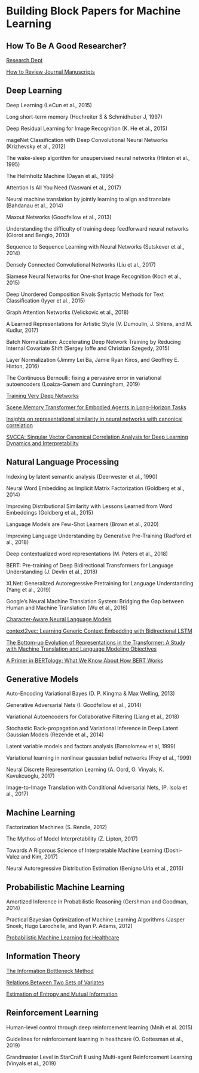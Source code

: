 # Building Block Papers for Machine Learning

## How To Be A Good Researcher?
[Research Dept](https://distill.pub/2017/research-debt/)

[How to Review Journal Manuscripts](https://journals.sagepub.com/doi/pdf/10.1016/j.otohns.2010.02.010)

## Deep Learning
Deep Learning (LeCun et al., 2015)

Long short-term memory (Hochreiter S & Schmidhuber J, 1997)

Deep Residual Learning for Image Recognition (K. He et al., 2015)

mageNet Classification with Deep Convolutional Neural Networks (Krizhevsky et al., 2012)

The wake-sleep algorithm for unsupervised neural networks (Hinton et al., 1995)

The Helmholtz Machine (Dayan et al., 1995)

Attention Is All You Need (Vaswani et al., 2017)

Neural machine translation by jointly learning to align and translate (Bahdanau et al., 2014)

Maxout Networks (Goodfellow et al., 2013)

Understanding the difficulty of training deep feedforward neural networks (Glorot and Bengio, 2010)

Sequence to Sequence Learning with Neural Networks (Sutskever et al., 2014)

Densely Connected Convolutional Networks (Liu et al., 2017)

Siamese Neural Networks for One-shot Image Recognition (Koch et al., 2015)

Deep Unordered Composition Rivals Syntactic Methods for Text Classification (Iyyer et al., 2015)

Graph Attention Networks (Velickovic et al., 2018)

A Learned Representations for Artistic Style (V. Dumoulin, J. Shlens, and M. Kudlur, 2017)

Batch Normalization: Accelerating Deep Network Training by Reducing Internal Covariate Shift (Sergey Ioffe and Christian Szegedy, 2015)

Layer Normalization (Jimmy Lei Ba, Jamie Ryan Kiros, and Geoffrey E. Hinton, 2016)

The Continuous Bernoulli: fixing a pervasive error in variational autoencoders (Loaiza-Ganem and Cunningham, 2019)

[Training Very Deep Networks](https://arxiv.org/abs/1507.06228)

[Scene Memory Transformer for Embodied Agents in Long-Horizon Tasks](https://arxiv.org/abs/1903.03878)

[Insights on representational similarity in neural networks with canonical correlation](https://papers.nips.cc/paper/2018/file/a7a3d70c6d17a73140918996d03c014f-Paper.pdf)

[SVCCA: Singular Vector Canonical Correlation Analysis for Deep Learning Dynamics and Interpretability](https://papers.nips.cc/paper/2017/file/dc6a7e655d7e5840e66733e9ee67cc69-Paper.pdf)

## Natural Language Processing
Indexing by latent semantic analysis (Deerwester et al., 1990)

Neural Word Embedding as Implicit Matrix Factorization (Goldberg et al., 2014)

Improving Distributional Similarity with Lessons Learned from Word Embeddings (Goldberg et al., 2015)

Language Models are Few-Shot Learners (Brown et al., 2020)

Improving Language Understanding by Generative Pre-Training (Radford et al., 2018)

Deep contextualized word representations (M. Peters et al., 2018)

BERT: Pre-training of Deep Bidirectional Transformers for Language Understanding (J. Devlin et al., 2018)

XLNet: Generalized Autoregressive Pretraining for Language Understanding (Yang et al., 2019)

Google’s Neural Machine Translation System: Bridging the Gap between Human and Machine Translation (Wu et al., 2016)

[Character-Aware Neural Language Models](https://arxiv.org/pdf/1508.06615.pdf)

[context2vec: Learning Generic Context Embedding with Bidirectional LSTM](https://www.aclweb.org/anthology/K16-1006.pdf)

[The Bottom-up Evolution of Representations in the Transformer: A Study with Machine Translation and Language Modeling Objectives](https://arxiv.org/pdf/1909.01380.pdf)

[A Primer in BERTology: What We Know About How BERT Works](https://arxiv.org/pdf/2002.12327.pdf)


## Generative Models
Auto-Encoding Variational Bayes (D. P. Kingma & Max Welling, 2013)

Generative Adversarial Nets (I. Goodfellow et al., 2014)

Variational Autoencoders for Collaborative Filtering (Liang et al., 2018)

Stochastic Back-propagation and Variational Inference in Deep Latent Gaussian Models (Rezende et al., 2014)

Latent variable models and factors analysis (Barsolomew et al, 1999)

Variational learning in nonlinear gaussian belief networks (Frey et al., 1999)

Neural Discrete Representation Learning (A. Oord, O. Vinyals, K. Kavukcuoglu, 2017)

Image-to-Image Translation with Conditional Adversarial Nets, (P. Isola et al., 2017)


## Machine Learning
Factorization Machines (S. Rendle, 2012)

The Mythos of Model Interpretability (Z. Lipton, 2017)

Towards A Rigorous Science of Interpretable Machine Learning (Doshi-Valez and Kim, 2017)

Neural Autoregressive Distribution Estimation (Benigno Uria et al., 2016)


## Probabilistic Machine Learning
Amortized Inference in Probabilistic Reasoning (Gershman and Goodman, 2014)

Practical Bayesian Optimization of Machine Learning Algorithms (Jasper Snoek, Hugo Larochelle, and Ryan P. Adams, 2012)

[Probabilistic Machine Learning for Healthcare](https://arxiv.org/abs/2009.11087)


## Information Theory 

[The Information Bottleneck Method](https://www.cs.huji.ac.il/labs/learning/Papers/allerton.pdf)

[Relations Between Two Sets of Variates](https://www.jstor.org/stable/2333955?seq=1)

[Estimation of Entropy and Mutual Information](https://www.stat.berkeley.edu/~binyu/summer08/L2P2.pdf)


## Reinforcement Learning
Human-level control through deep reinforcement learning (Mnih et al. 2015) 

Guidelines for reinforcement learning in healthcare (O. Gottesman et al., 2019)

Grandmaster Level in StarCraft II using Multi-agent Reinforcement Learning (Vinyals et al., 2019)
